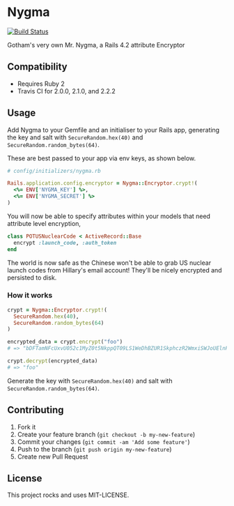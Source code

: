 # Nygma

[![Build Status](https://travis-ci.org/bsodmike/Nygma.svg?branch=master)](https://travis-ci.org/bsodmike/Nygma)

Gotham's very own Mr. Nygma, a Rails 4.2 attribute Encryptor

## Compatibility

* Requires Ruby 2
* Travis CI for 2.0.0, 2.1.0, and 2.2.2

## Usage

Add Nygma to your Gemfile and an initialiser to your Rails app, generating the
key and salt with `SecureRandom.hex(40)` and `SecureRandom.random_bytes(64)`.

These are best passed to your app via env keys, as shown below.

```ruby
# config/initializers/nygma.rb

Rails.application.config.encryptor = Nygma::Encryptor.crypt!(
  <%= ENV['NYGMA_KEY'] %>,
  <%= ENV['NYGMA_SECRET'] %>
)
```

You will now be able to specify attributes within your models that need
attribute level encryption,

```ruby
class POTUSNuclearCode < ActiveRecord::Base
  encrypt :launch_code, :auth_token
end
```

The world is now safe as the Chinese won't be able to grab US nuclear launch
codes from Hillary's email account!  They'll be nicely encrypted and
persisted to disk.

### How it works

```ruby
crypt = Nygma::Encryptor.crypt!(
  SecureRandom.hex(40),
  SecureRandom.random_bytes(64)
)

encrypted_data = crypt.encrypt("foo")
# => "bDFTamNFcUxvU052c1MyZ0t5NkppQT09LS1WeDhBZUR1SkphczR2WmxiSWJoUElnPT0=--54f84c7f97986ab9b6afb74aea6e9b5b764cf6c1"

crypt.decrypt(encrypted_data)
# => "foo"
```

Generate the key with `SecureRandom.hex(40)` and salt with `SecureRandom.random_bytes(64)`.

## Contributing

1. Fork it
2. Create your feature branch (`git checkout -b my-new-feature`)
3. Commit your changes (`git commit -am 'Add some feature'`)
4. Push to the branch (`git push origin my-new-feature`)
5. Create new Pull Request

## License

This project rocks and uses MIT-LICENSE.
